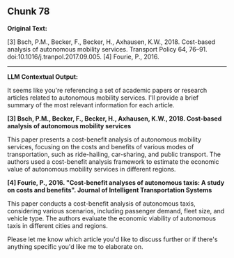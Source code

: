 ## Chunk 78

**Original Text:**

[3] Bsch, P.M., Becker, F., Becker, H., Axhausen, K.W., 2018. Cost-based analysis of autonomous mobility services. Transport Policy 64, 76–91. doi:10.1016/j.tranpol.2017.09.005. [4] Fourie, P., 2016.

---

**LLM Contextual Output:**

It seems like you're referencing a set of academic papers or research articles related to autonomous mobility services. I'll provide a brief summary of the most relevant information for each article.

**[3] Bsch, P.M., Becker, F., Becker, H., Axhausen, K.W., 2018. Cost-based analysis of autonomous mobility services**

This paper presents a cost-benefit analysis of autonomous mobility services, focusing on the costs and benefits of various modes of transportation, such as ride-hailing, car-sharing, and public transport. The authors used a cost-benefit analysis framework to estimate the economic value of autonomous mobility services in different regions.

**[4] Fourie, P., 2016. "Cost-benefit analyses of autonomous taxis: A study on costs and benefits". Journal of Intelligent Transportation Systems**

This paper conducts a cost-benefit analysis of autonomous taxis, considering various scenarios, including passenger demand, fleet size, and vehicle type. The authors evaluate the economic viability of autonomous taxis in different cities and regions.

Please let me know which article you'd like to discuss further or if there's anything specific you'd like me to elaborate on.
